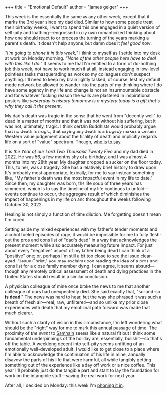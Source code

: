 +++
title = "Emotional Default"
author = "james geiger"
+++

This week is the essentially the same as any other week, except that it marks the 3rd year since my dad died.  Similar to how some people treat their birthday weeks, I want to spend this one engaged in a quiet version of self-pity and loathing—engrossed in my own romanticized thinking about how one should react to or process the turning of the years marking a parent's death.  It doesn't help anyone, but damn does it *feel good now*.

*"I'm going to phone it in this week,"* I think to myself as I settle into my desk at work on Monday morning.  *"None of the other people here have to deal with this like I do."*  It seems to me that I'm entitled to a form of do-nothing job this week, not have to work much if at all, instead engaging in low-level pointless tasks masquerading as work so my colleagues don't suspect anything.  I'll need to keep my brain lightly tasked, of course, lest my default mode network be allowed to wander into the parts of my thinking where I do have some agency in my life and change is not an insurmountable obstacle and for whatever fucking reason the walls are plastered in inspirational posters like *yesterday is history tomorrow is a mystery today is a gift that's why they call it the present*.

My dad's death was tragic in the sense that he went from "decently well" to dead in a matter of months and that it was not without his suffering, but it was not, ultimately, tragic.  I think certain Buddhists would probably argue that no death is *tragic*, that saying any death is a *tragedy* makes a certain Western value judgement about the finality of death and implicitly regards life on a sort of "value" spectrum. Though, [who is](https://sccei.fsi.stanford.edu/china-briefs/assessing-chinas-national-model-social-credit-system) [to say](https://apnews.com/article/chinese-surveillance-silicon-valley-uyghurs-tech-xinjiang-a80904158b771a14d5a734947f28d71b).

It is *the Year of our Lord Two Thousand Twenty Five* and my dad died in 2022.  He was 56, a few months shy of a birthday, and I was almost 4 months into my 28th year.  My daughter dropped a sucker on the floor today.  This, to her, was a tragedy.  She has a relatively brief history to draw upon.  It's probably most appropriate, lexically, for me to say instead something like, "My father's death was the most impactful event in my life to date."  Since then, my daughter was born, the life soup of three years has simmered, which is to say the timeline of my life continues to unfold—events continue to occur, the aggregate result of which diminishes the impact of happenings in my life on and throughout the weeks following October 30, 2022.

Healing is not simply a function of time dilution.  Me forgetting doesn't mean I'm cured.

Setting aside my mixed experiences with my father's tender moments and alcohol fueled episodes of rage, it would be impossible for me to fully flesh-out the pros and cons list of "dad's dead" in a way that acknowledges the present moment while also accurately measuring future impact.  For just about every "negative" aspect of my father being dead I can think of a "positive" one; or, perhaps I'm still a bit too close to see the issue clear-eyed.  "Jesus Christ," you may exclaim upon reading the idea of a pros and cons list for a close family member dying.  I can agree, it seems absurd—though any remotely critical assessment of death and dying practices in the United States should result in a similar conclusion.

A physician colleague of mine once broke the news to me that another colleague of ours had unexpectedly died.  She said exactly that, "so-and-so **is dead**."  The news was hard to hear, but the way she phrased it was such a breath of fresh air—real, raw, unfiltered—and so unlike my prior close experiences with death that my emotional path forward was made that much clearer.

Without such a clarity of vision in this circumstance, I'm left wondering what should be the "right" way for me to mark this annual passage of time.  The proximity of *the event* to [Samhain](https://en.wikipedia.org/wiki/Samhain#Spirits_and_souls) seems like a natural fit but I think some fundamental underpinnings of the holiday are, essentially, bullshit—so that's off the table.  A weeklong decent into self-pity seems unfitting of an emotionally well-developed adult.  I would like to get close to a place where I'm able to acknowledge the continuation of his life in mine, annually disavow the parts of his life that were harmful, all while tangibly getting something out of the experience like a day off work or a nice coffee.  This year I'll probably just do the tangible part and start to lay the foundation for work on the intangible stuff—saving the real work for next year.

After all, I decided on Monday: this week I'm [phoning it in](https://www.vocabulary.com/articles/wordroutes/mailbag-friday-phoning-it-in/).